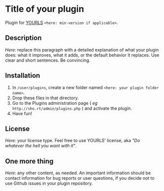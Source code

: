 Title of your plugin
====================

Plugin for [YOURLS](http://yourls.org) `<here: min-version if applicable>`. 

Description
-----------
*Here*: replace this paragraph with a detailed explanation of what your plugin does: what it improves, what it adds, or the default behavior it replaces. Use clear and short sentences. Be convincing.

Installation
------------
1. In `/user/plugins`, create a new folder named `<here: your plugin folder name>`.
2. Drop these files in that directory.
3. Go to the Plugins administration page ( *eg* `http://sho.rt/admin/plugins.php` ) and activate the plugin.
4. Have fun!

License
-------
*Here*: your license type. Feel free to use YOURLS' license, aka *"Do whatever the hell you want with it"*.

One more thing
--------------
*Here*: any other content, as needed. An important information should be contact information for bug reports or user questions, if you decide not to use Github issues in your plugin repository.
